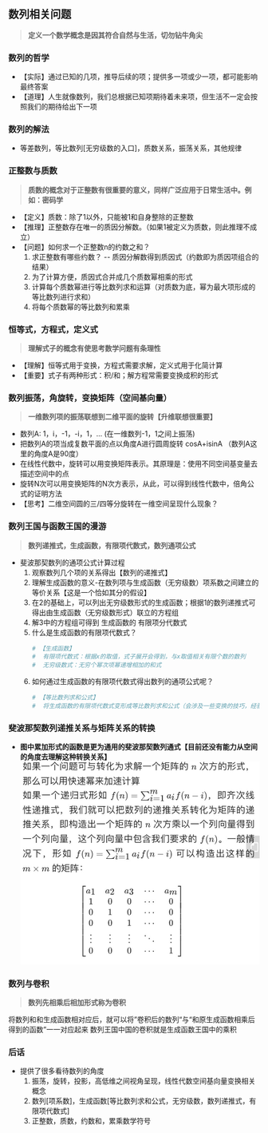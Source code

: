 ## **数列相关问题**
> **定义一个数学概念是因其符合自然与生活，切勿钻牛角尖**

### **数列的哲学**
- 【实际】通过已知的几项，推导后续的项；提供多一项或少一项，都可能影响最终答案
- 【道理】人生就像数列，我们总根据已知项期待着未来项，但生活不一定会按照我们的期待给出下一项

### **数列的解法**
- 等差数列，等比数列[无穷级数的入口]，质数关系，振荡关系，其他规律

### **正整数与质数** 
> **质数的概念对于正整数有很重要的意义，同样广泛应用于日常生活中。例如：密码学**
- 【定义】质数：除了1以外，只能被1和自身整除的正整数
- 【推理】正整数存在唯一的质因分解数。（如果1被定义为质数，则此推理不成立）
- 【问题】如何求一个正整数n的约数之和？ 
    1. 求正整数有哪些约数？ -- 质因分解数得到质因式（约数即为质因项组合的结果）
    2. 为了计算方便，质因式合并成几个质数幂相乘的形式
    3. 计算每个质数幂进行等比数列求和运算（对质数为底，幂为最大项形成的等比数列进行求和）
    4. 将每个质数幂的等比数列和累乘

### **恒等式，方程式，定义式**
> **理解式子的概念有使思考数学问题有条理性**  
- 【理解】恒等式用于变换，方程式需要求解，定义式用于化简计算
- 【重要】式子有两种形式：积/和；解方程常需要变换成积的形式

### **数列振荡，角旋转，变换矩阵（空间基向量）**
> **一维数列项的振荡联想到二维平面的旋转【升维联想很重要】**
- 数列A: 1，i，-1，-i，1，... (在一维数列-1，1之间上振荡)
- 把数列A的项当成复数平面的点以角度A进行圆周旋转 cosA+isinA （数列A这里的角度A是90度）
- 在线性代数中，旋转可以用变换矩阵表示。其原理是：使用不同空间基变量去描述空间中的点
- 旋转N次可以用变换矩阵的N次方表示，从此，可以得到线性代数中，倍角公式的证明方法
- 【思考】二维空间圆的三/四等分旋转在一维空间呈现什么现象？
     
### **数列王国与函数王国的漫游**
> **数列递推式，生成函数，有限项代数式，数列通项公式**

- 斐波那契数列的通项公式计算过程
	1. 观察数列几个项的关系得出【数列的递推式】
	2. 理解生成函数的意义-在数列项与生成函数（无穷级数）项系数之间建立的等价关系【这是一个恰如其分的假设】
	3. 在2的基础上，可以列出无穷级数形式的生成函数；根据1的数列递推式可得出由生成函数（无穷级数形式）联立的方程组
	4. 解3中的方程组可得到 生成函数的 有限项分代数式
	5. 什么是生成函数的有限项代数式？
		```sh
		# 【生成函数】
		#  有限项代数式：根据x的取值，式子展开会得到，与x取值相关有限个数的数列
		#  无穷级数式：无穷个幂次项幂递增相加的和式
		```
	6. 如何通过生成函数的有限项代数式得出数列的通项公式呢？
 		```sh
		# 【等比数列求和公式】
		#  将生成函数的有限项代数式变形成等比数列求和公式（会涉及一些变换的技巧，经验，思路）
		``` 

### **斐波那契数列递推关系与矩阵关系的转换**
- **图中累加形式的函数是更为通用的斐波那契数列通式【目前还没有能力从空间的角度去理解这种转换关系】**
![dddd](sequence.jpg)

### **数列与卷积**
> **数列先相乘后相加形式称为卷积**

将数列和和生成函数相对应后，就可以将”卷积后的数列“与“和原生成函数相乘后得到的函数”一一对应起来
数列王国中国的卷积就是生成函数王国中的乘积

### **后话**
- 提供了很多看待数列的角度
	1. 振荡，旋转，投影，高低维之间视角呈现，线性代数空间基向量变换相关概念
	2. 数列[项系数]，生成函数[等比数列求和公式，无穷级数，数列递推式，有限项代数式]
	3. 正整数，质数，约数和，累乘数学符号





